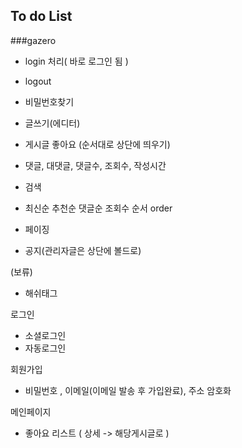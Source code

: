 
## To do List

###gazero
- login 처리( 바로 로그인 됨 )
- logout


- 비밀번호찾기

- 글쓰기(에디터)
- 게시글 좋아요 (순서대로 상단에 띄우기)
- 댓글, 대댓글, 댓글수, 조회수, 작성시간
- 검색
- 최신순 추천순 댓글순 조회수 순서 order 
- 페이징
- 공지(관리자글은 상단에 볼드로)

(보류)
- 해쉬태그


로그인

- 소셜로그인
- 자동로그인

회원가입
- 비밀번호 , 이메일(이메일 발송 후 가입완료), 주소 암호화

메인페이지
- 좋아요 리스트 ( 상세 -> 해당게시글로 )
